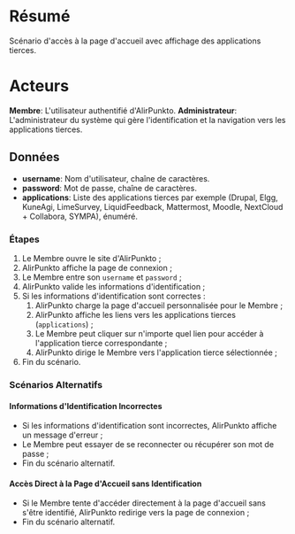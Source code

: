 # Résumé

Scénario d'accès à la page d'accueil avec affichage des applications tierces.

# Acteurs

**Membre**: L'utilisateur authentifié d'AlirPunkto.
 **Administrateur**: L'administrateur du système qui gère l'identification et la navigation vers les applications tierces.

## Données

- **username**: Nom d'utilisateur, chaîne de caractères.
- **password**: Mot de passe, chaîne de caractères.
- **applications**: Liste des applications tierces par exemple (Drupal, Elgg, KuneAgi, LimeSurvey, LiquidFeedback, Mattermost, Moodle, NextCloud + Collabora, SYMPA), énuméré.

### Étapes

1. Le Membre ouvre le site d'AlirPunkto ;
2. AlirPunkto affiche la page de connexion ;
3. Le Membre entre son `username` et `password` ;
4. AlirPunkto valide les informations d'identification ;
5. Si les informations d'identification sont correctes :
    1. AlirPunkto charge la page d'accueil personnalisée pour le Membre ;
    2. AlirPunkto affiche les liens vers les applications tierces (`applications`) ;
    3. Le Membre peut cliquer sur n'importe quel lien pour accéder à l'application tierce correspondante ;
    4. AlirPunkto dirige le Membre vers l'application tierce sélectionnée ;
6. Fin du scénario.

### Scénarios Alternatifs

#### Informations d'Identification Incorrectes
- Si les informations d'identification sont incorrectes, AlirPunkto affiche un message d'erreur ;
- Le Membre peut essayer de se reconnecter ou récupérer son mot de passe ;
- Fin du scénario alternatif.

#### Accès Direct à la Page d'Accueil sans Identification
- Si le Membre tente d'accéder directement à la page d'accueil sans s'être identifié, AlirPunkto redirige vers la page de connexion ;
- Fin du scénario alternatif.